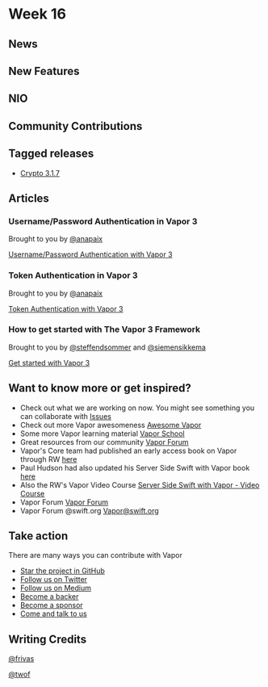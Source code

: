 # Week 16

## News

## New Features

## NIO

## Community Contributions

## Tagged releases
- [Crypto 3.1.7](https://github.com/vapor/crypto/releases/tag/3.1.7)

## Articles

### Username/Password Authentication in Vapor 3
Brought to you by [@anapaix](https://github.com/JoeyBodnar)

[Username/Password Authentication with Vapor 3](https://www.vaporforums.io/thread/43)

### Token Authentication in Vapor 3
Brought to you by  [@anapaix](https://github.com/JoeyBodnar)

[Token Authentication with Vapor 3](https://www.vaporforums.io/thread/44)

### How to get started with The Vapor 3 Framework
Brought to you by [@steffendsommer](https://github.com/steffendsommer) and [@siemensikkema](https://github.com/siemensikkema)

[Get started with Vapor 3](https://www.nodesagency.com/how-to-get-started-with-the-vapor-3-framework/)

## Want to know more or get inspired?
- Check out what we are working on now. You might see something you can collaborate with [Issues](https://github.com/search?q=org%3Avapor+is%3Aissue+is%3Aopen+)
- Check out more Vapor awesomeness [Awesome Vapor](https://github.com/Cellane/awesome-vapor)
- Some more Vapor learning material [Vapor School](https://github.com/vaporberlin/vaporschool)
- Great resources from our community [Vapor Forum](https://www.vaporforums.io)
- Vapor's Core team had published an early access book on Vapor through RW [here](https://store.raywenderlich.com/products/server-side-swift-with-vapor)
- Paul Hudson had also updated his Server Side Swift with Vapor book [here](https://www.hackingwithswift.com/files/server-side-swift-vapor-edition-toc.pdf)
- Also the RW's Vapor Video Course [Server Side Swift with Vapor - Video Course ](https://videos.raywenderlich.com/courses/115-server-side-swift-with-vapor/lessons/1)
- Vapor Forum [Vapor Forum](http://vaporforums.io/)
- Vapor Forum @swift.org [Vapor@swift.org](https://forums.swift.org/c/related-projects/vapor)

## Take action

There are many ways you can contribute with Vapor

- [Star the project in GitHub](https://github.com/vapor/vapor)
- [Follow us on Twitter](https://twitter.com/codevapor)
- [Follow us on Medium](https://medium.com/@codevapor)
- [Become a backer](https://opencollective.com/vapor#backer)
- [Become a sponsor](https://opencollective.com/vapor#sponsor)
- [Come and talk to us](https://vapor.team)


## Writing Credits
[@frivas](https://github.com/frivas)

[@twof](https://github.com/twof)
